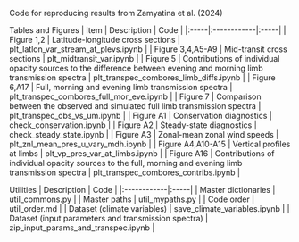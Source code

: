 Code for reproducing results from Zamyatina et al. (2024)

Tables and Figures
| Item | Description | Code |
|:-----|:------------|:-----|
| Figure 1,2 | Latitude-longitude cross sections | plt_latlon_var_stream_at_plevs.ipynb |
| Figure 3,4,A5-A9 | Mid-transit cross sections | plt_midtransit_var.ipynb |
| Figure 5 | Contributions of individual opacity sources to the difference between evening and morning limb transmission spectra | plt_transpec_combores_limb_diffs.ipynb |
| Figure 6,A17 | Full, morning and evening limb transmission spectra | plt_transpec_combores_full_mor_eve.ipynb |
| Figure 7 | Comparison between the observed and simulated full limb transmission spectra | plt_transpec_obs_vs_um.ipynb |
| Figure A1 | Conservation diagnostics | check_conservation.ipynb |
| Figure A2 | Steady-state diagnostics | check_steady_state.ipynb |
| Figure A3 | Zonal-mean zonal wind speeds | plt_znl_mean_pres_u_vary_mdh.ipynb |
| Figure A4,A10-A15 | Vertical profiles at limbs | plt_vp_pres_var_at_limbs.ipynb |
| Figure A16 | Contributions of individual opacity sources to the full, morning and evening limb transmission spectra | plt_transpec_combores_contribs.ipynb |

Utilities
| Description | Code |
|:------------|:-----|
| Master dictionaries | util_commons.py |
| Master paths | util_mypaths.py |
| Code order | util_order.md |
| Dataset (climate variables) | save_climate_variables.ipynb |
| Dataset (input parameters and transmission spectra) | zip_input_params_and_transpec.ipynb |

